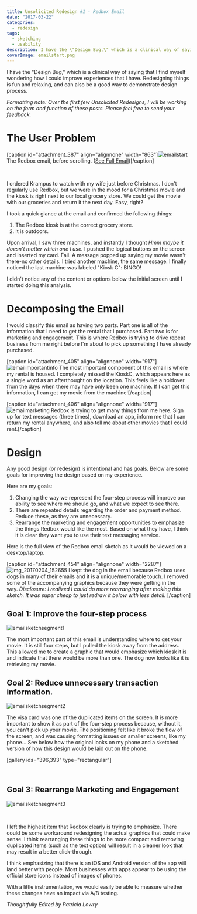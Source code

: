 ```yaml
---
title: Unsolicited Redesign #1 - Redbox Email
date: "2017-03-22"
categories: 
  - redesign
tags: 
  - sketching
  - usability
description: I have the \"Design Bug,\" which is a clinical way of saying that I find myself wondering how I could improve experiences that I have. Redesigning things is fun and relaxing, and can also be a good way to demonstrate design process.
coverImage: emailstart.png
---
```


I have the "Design Bug," which is a clinical way of saying that I find myself wondering how I could improve experiences that I have. Redesigning things is fun and relaxing, and can also be a good way to demonstrate design process.

_Formatting note: Over the first few Unsolicited Redesigns, I will be working on the form and function of these posts. Please feel free to send your feedback._

# The User Problem

\[caption id="attachment\_387" align="alignnone" width="863"\]![emailstart](./images/emailstart.png) The Redbox email, before scrolling. ([See Full Email](https://joshualowrycom.files.wordpress.com/2017/03/2017-02-04-15-52-inbox-google-com.png))\[/caption\]

 

I ordered Krampus to watch with my wife just before Christmas. I don't regularly use Redbox, but we were in the mood for a Christmas movie and the kiosk is right next to our local grocery store. We could get the movie with our groceries and return it the next day. Easy, right?

I took a quick glance at the email and confirmed the following things:

1. The Redbox kiosk is at the correct grocery store.
2. It is outdoors.

Upon arrival, I saw three machines, and instantly I thought _Hmm maybe it doesn't matter which one I use._ I pushed the logical buttons on the screen and inserted my card. Fail. A message popped up saying my movie wasn't there-no other details. I tried another machine, the same message. I finally noticed the last machine was labeled "Kiosk C": BINGO!

I didn't notice any of the content or options below the initial screen until I started doing this analysis.

# Decomposing the Email

I would classify this email as having two parts. Part one is all of the information that I need to get the rental that I purchased. Part two is for marketing and engagement. This is where Redbox is trying to drive repeat business from me right before I'm about to pick up something I have already purchased.

\[caption id="attachment\_405" align="alignnone" width="917"\]![emailimportantinfo](./images/emailimportantinfo.png) The most important component of this email is where my rental is housed. I completely missed the KioskC, which appears here as a single word as an afterthought on the location. This feels like a holdover from the days when there may have only been one machine. If I can get this information, I can get my movie from the machine!\[/caption\]

\[caption id="attachment\_406" align="alignnone" width="917"\]![emailmarketing](./images/emailmarketing.png) Redbox is trying to get many things from me here. Sign up for text messages (three times), download an app, inform me that I can return my rental anywhere, and also tell me about other movies that I could rent.\[/caption\]

# Design

Any good design (or redesign) is intentional and has goals. Below are some goals for improving the design based on my experience.

Here are my goals:

1. Changing the way we represent the four-step process will improve our ability to see where we should go, and what we expect to see there.
2. There are repeated details regarding the order and payment method. Reduce these, as they are unnecessary.
3. Rearrange the marketing and engagement opportunities to emphasize the things Redbox would like the most. Based on what they have, I think it is clear they want you to use their text messaging service.

Here is the full view of the Redbox email sketch as it would be viewed on a desktop/laptop.

\[caption id="attachment\_454" align="alignnone" width="2287"\]![img_20170204_152655](./images/img_20170204_1526552.jpg) I kept the dog in the email because Redbox uses dogs in many of their emails and it is a unique/memorable touch. I removed some of the accompanying graphics because they were getting in the way. _Disclosure: I realized I could do more rearranging after making this sketch. It was super cheap to just redraw it below with less detail._ \[/caption\]

## Goal 1: Improve the four-step process

![emailsketchsegment1](./images/emailsketchsegment11.jpg)

The most important part of this email is understanding where to get your movie. It is still four steps, but I pulled the kiosk away from the address. This allowed me to create a graphic that would emphasize which kiosk it is and indicate that there would be more than one. The dog now looks like it is retrieving my movie.

## Goal 2: Reduce unnecessary transaction information.

![emailsketchsegment2](./images/emailsketchsegment2.jpg)

The visa card was one of the duplicated items on the screen. It is more important to show it as part of the four-step process because, without it, you can't pick up your movie. The positioning felt like it broke the flow of the screen, and was causing formatting issues on smaller screens, like my phone... See below how the original looks on my phone and a sketched version of how this design would be laid out on the phone.

\[gallery ids="396,393" type="rectangular"\]

 

## Goal 3: Rearrange Marketing and Engagement

![emailsketchsegment3](./images/emailsketchsegment3.jpg)

 

I left the highest item that Redbox clearly is trying to emphasize. There could be some workaround redesigning the actual graphics that could make sense. I think rearranging these things to be more compact and removing duplicated items (such as the text option) will result in a cleaner look that may result in a better click-through.

I think emphasizing that there is an iOS and Android version of the app will land better with people. Most businesses with apps appear to be using the official store icons instead of images of phones.

With a little instrumentation, we would easily be able to measure whether these changes have an impact via A/B testing.

_Thoughtfully Edited by Patricia Lowry_
